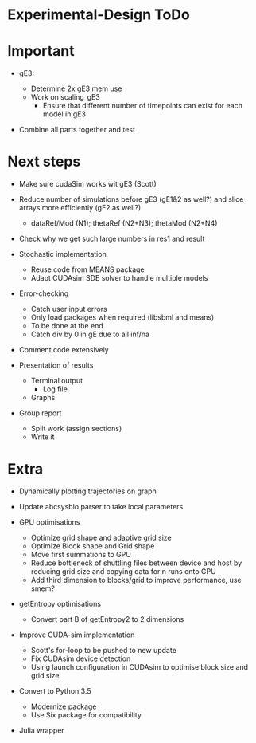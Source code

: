 # Experimental-Design ToDo

# Important


- gE3:
  - Determine 2x gE3 mem use
  - Work on scaling_gE3
    - Ensure that different number of timepoints can exist for each model in gE3

- Combine all parts together and test


# Next steps

- Make sure cudaSim works wit gE3 (Scott)

- Reduce number of simulations before gE3 (gE1&2 as well?) and slice arrays more efficiently (gE2 as well?)
  - dataRef/Mod (N1); thetaRef (N2+N3); thetaMod (N2+N4)

- Check why we get such large numbers in res1 and result

- Stochastic implementation
  - Reuse code from MEANS package
  - Adapt CUDAsim SDE solver to handle multiple models

- Error-checking
  - Catch user input errors
  - Only load packages when required (libsbml and means)
  - To be done at the end
  - Catch div by 0 in gE due to all inf/na

- Comment code extensively

- Presentation of results
  - Terminal output
    - Log file
  - Graphs

- Group report
  - Split work (assign sections)
  - Write it

# Extra

- Dynamically plotting trajectories on graph

- Update abcsysbio parser to take local parameters

- GPU optimisations
  - Optimize grid shape and adaptive grid size
  - Optimize Block shape and Grid shape
  - Move first summations to GPU
  - Reduce bottleneck of shuttling files between device and host by reducing grid size and copying data for n runs onto GPU
  - Add third dimension to blocks/grid to improve performance, use smem?

- getEntropy optimisations
  - Convert part B of getEntropy2 to 2 dimensions

- Improve CUDA-sim implementation
  - Scott's for-loop to be pushed to new update
  - Fix CUDAsim device detection
  - Using launch configuration in CUDAsim to optimise block size and grid size

- Convert to Python 3.5
  - Modernize package
  - Use Six package for compatibility

- Julia wrapper
